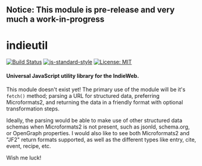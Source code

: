 ## Notice: This module is pre-release and very much a work-in-progress

# indieutil
[![Build Status](https://travis-ci.org/richardcarls/indieutil.svg?branch=develop)](https://travis-ci.org/richardcarls/indieutil)
[![js-standard-style](https://img.shields.io/badge/code%20style-standard-brightgreen.svg)](http://standardjs.com)
[![License: MIT](https://img.shields.io/badge/License-MIT-yellow.svg)](https://opensource.org/licenses/MIT)

#### Universal JavaScript utility library for the IndieWeb.

This module doesn't exist yet! The primary use of the module will be it's `fetch()`
method; parsing a URL for structured data, preferring Microformats2, and returning
the data in a friendly format with optional transformation steps.

Ideally, the parsing would be able to make use of other structured data schemas when
Microformats2 is not present, such as jsonld, schema.org, or OpenGraph properties. I
would also like to see both Microformats2 and "JF2" return formats supported, as well
as the different types like entry, cite, event, recipe, etc.

Wish me luck!
